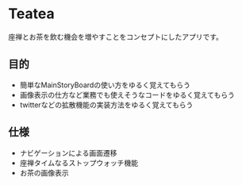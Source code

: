 # Teatea
座禅とお茶を飲む機会を増やすことをコンセプトにしたアプリです。

## 目的
 - 簡単なMainStoryBoardの使い方をゆるく覚えてもらう
 - 画像表示の仕方など業務でも使えそうなコードをゆるく覚えてもらう
 - twitterなどの拡散機能の実装方法をゆるく覚えてもらう

## 仕様
 - ナビゲーションによる画面遷移
 - 座禅タイムなるストップウォッチ機能
 - お茶の画像表示
 
